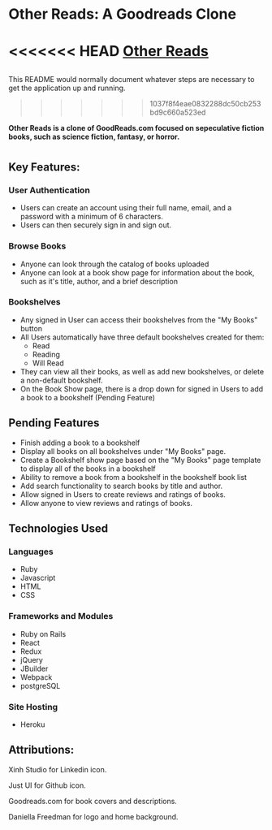 # Other Reads: A Goodreads Clone

<<<<<<< HEAD
[Other Reads](https://other-reads.herokuapp.com/#/  "Other Reads")
=======
##

This README would normally document whatever steps are necessary to get the
application up and running.
>>>>>>> 1037f8f4eae0832288dc50cb253bd9c660a523ed

**Other Reads is a clone of GoodReads.com focused on sepeculative fiction books, such as science fiction, fantasy, or horror.**

#

## Key Features:

### User Authentication
  * Users can create an account using their full name, email, and a password with a minimum of 6 characters.
  * Users can then securely sign in and sign out.

### Browse Books
  * Anyone can look through the catalog of books uploaded
  * Anyone can look at a book show page for information about the book, such as it's title, author, and a brief description

### Bookshelves
  * Any signed in User can access their bookshelves from the "My Books" button
  * All Users automatically have three default bookshelves created for them:
    * Read
    * Reading
    * Will Read
  * They can view all their books, as well as add new bookshelves, or delete a non-default bookshelf.
  * On the Book Show page, there is a drop down for signed in Users to add a book to a bookshelf (Pending Feature)

## Pending Features
  * Finish adding a book to a bookshelf
  * Display all books on all bookshelves under "My Books" page.
  * Create a Bookshelf show page based on the "My Books" page template to display all of the books in a bookshelf
  * Ability to remove a book from a bookshelf in the bookshelf book list
  * Add search functionality to search books by title and author.
  * Allow signed in Users to create reviews and ratings of books.
  * Allow anyone to view reviews and ratings of books.

## Technologies Used
  ### Languages
  * Ruby
  * Javascript
  * HTML
  * CSS

  ### Frameworks and Modules
  * Ruby on Rails
  * React
  * Redux
  * jQuery
  * JBuilder
  * Webpack
  * postgreSQL

  ### Site Hosting
  * Heroku

## Attributions:
  Xinh Studio for Linkedin icon.

  Just UI for Github icon.

  Goodreads.com for book covers and descriptions.

  Daniella Freedman for logo and home background.
